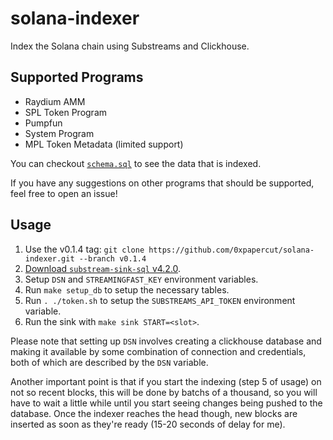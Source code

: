 # solana-indexer
Index the Solana chain using Substreams and Clickhouse.

## Supported Programs
- Raydium AMM
- SPL Token Program
- Pumpfun
- System Program
- MPL Token Metadata (limited support)

You can checkout [`schema.sql`](schema.sql) to see the data that is indexed.

If you have any suggestions on other programs that should be supported, feel free to open an issue!

## Usage
1. Use the v0.1.4 tag: `git clone https://github.com/0xpapercut/solana-indexer.git --branch v0.1.4`
2. [Download `substream-sink-sql` v4.2.0](https://github.com/streamingfast/substreams-sink-sql/releases/tag/v4.2.0).
3. Setup `DSN` and `STREAMINGFAST_KEY` environment variables.
4. Run `make setup_db` to setup the necessary tables.
5. Run `. ./token.sh` to setup the `SUBSTREAMS_API_TOKEN` environment variable.
6. Run the sink with `make sink START=<slot>`.

Please note that setting up `DSN` involves creating a clickhouse database and making it available by some combination of connection and credentials, both of which are described by the `DSN` variable.

Another important point is that if you start the indexing (step 5 of usage) on not so recent blocks, this will be done by batchs of a thousand, so you will have to wait a little while until you start seeing changes being pushed to the database. Once the indexer reaches the head though, new blocks are inserted as soon as they're ready (15-20 seconds of delay for me).
